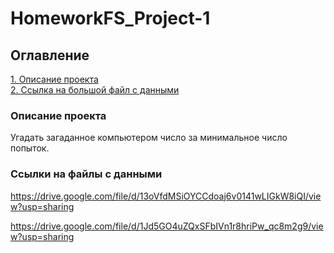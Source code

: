 # HomeworkFS_Project-1

## Оглавление  
[1. Описание проекта](.README.md#Описание-проекта)   
[2. Ссылка на большой файл с данными](.README.md#Ссылка-на-большой-файл-с-данными)  

### Описание проекта    
Угадать загаданное компьютером число за минимальное число попыток.

### Ссылки на файлы с данными
https://drive.google.com/file/d/13oVfdMSiOYCCdoaj6v0141wLIGkW8iQI/view?usp=sharing

https://drive.google.com/file/d/1Jd5GO4uZQxSFbIVn1r8hriPw_qc8m2g9/view?usp=sharing
